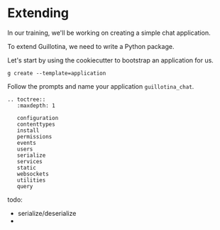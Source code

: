 # Extending

In our training, we'll be working on creating a simple chat application.

To extend Guillotina, we need to write a Python package.

Let's start by using the cookiecutter to bootstrap an application for us.


```
g create --template=application
```

Follow the prompts and name your application `guillotina_chat`.


```eval_rst
.. toctree::
   :maxdepth: 1

   configuration
   contenttypes
   install
   permissions
   events
   users
   serialize
   services
   static
   websockets
   utilities
   query
```


todo:

- serialize/deserialize
-
